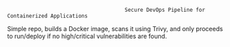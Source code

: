                                           Secure DevOps Pipeline for Containerized Applications

Simple repo, builds a Docker image, scans it using Trivy, and only proceeds to run/deploy if no high/critical vulnerabilities are found.
